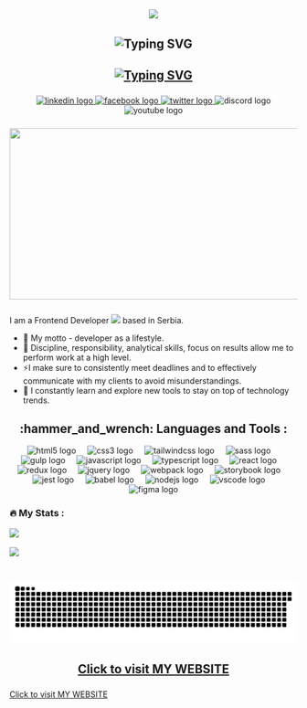 <div align="center">
  <img height="200" src="https://i.giphy.com/media/v1.Y2lkPTc5MGI3NjExdzI5bWprOTk2Nmw2azlmaGh1N3N3cmk5OHVwbGlrbDdyYXJ2cnBibSZlcD12MV9pbnRlcm5hbF9naWZfYnlfaWQmY3Q9Zw/bGgsc5mWoryfgKBx1u/giphy.gif"  />
</div>

###

<h2 align="center"><img src="https://readme-typing-svg.herokuapp.com?font=Fira+Code&pause=1000&center=true&width=418&lines=Hi+%F0%9F%91%8B!+My+name+is+Dmitri" alt="Typing SVG" /></h2>

###

<h2 align="center"><a target="_blank" href="https://www.khudorenko.com/" ><img src="https://readme-typing-svg.herokuapp.com?font=Fira+Code&pause=2000&center=true&width=418&lines=Click+to+visit+MY+WEBSITE" alt="Typing SVG" /></a></h2>
 
###

<div align="center">
  <a href="https://www.linkedin.com/in/dmitri-khudorenko-046a3126b/" target="_blank">
    <img src="https://img.shields.io/static/v1?message=LinkedIn&logo=linkedin&label=&color=0077B5&logoColor=white&labelColor=&style=for-the-badge" height="35" alt="linkedin logo"  />
  </a>
  <a href="https://www.facebook.com/people/Dmitri-Khudorenko/pfbid0n9FiGzwacqcun6KWUu125wXBDsPcRZvoZkXjZJBTBKBZ4odBaYWHsFiDrn7iTPmjl/" target="_blank">
    <img src="https://img.shields.io/static/v1?message=Facebook&logo=facebook&label=&color=1877F2&logoColor=white&labelColor=&style=for-the-badge" height="35" alt="facebook logo"  />
  </a>
  <a href="https://x.com/i/flow/login?redirect_after_login=%2FDKhudorenko" target="_blank">
    <img src="https://img.shields.io/static/v1?message=Twitter&logo=twitter&label=&color=1DA1F2&logoColor=white&labelColor=&style=for-the-badge" height="35" alt="twitter logo"  />
  </a>
  <img src="https://img.shields.io/static/v1?message=Discord&logo=discord&label=&color=7289DA&logoColor=white&labelColor=&style=for-the-badge" height="35" alt="discord logo"  />
  <img src="https://img.shields.io/static/v1?message=Youtube&logo=youtube&label=&color=FF0000&logoColor=white&labelColor=&style=for-the-badge" height="35" alt="youtube logo"  />
</div>

###

<div align="center">
  <img src="https://media.giphy.com/media/dWesBcTLavkZuG35MI/giphy.gif" width="600" height="300"/>
</div>

###

I am a Frontend Developer <img src="https://media.giphy.com/media/WUlplcMpOCEmTGBtBW/giphy.gif" width="30"> based in Serbia.

- :telescope: My motto - developer as a lifestyle.
- :muscle: Discipline, responsibility, analytical skills, focus on results allow me to perform work at a high level.
- :zap:I make sure to consistently meet deadlines and to effectively communicate with my clients to avoid misunderstandings.
- :seedling: I constantly learn and explore new tools to stay on top of technology trends.

###
<h2 align="center">:hammer_and_wrench: Languages and Tools :</h2>

<div align="center">
  <img src="https://cdn.jsdelivr.net/gh/devicons/devicon/icons/html5/html5-original.svg" height="30" alt="html5 logo"  />
  <img width="12" />
  <img src="https://cdn.jsdelivr.net/gh/devicons/devicon/icons/css3/css3-original.svg" height="30" alt="css3 logo"  />
  <img width="12" />
  <img src="https://www.svgrepo.com/show/374118/tailwind.svg" height="30" alt="tailwindcss logo"  />
  <img width="12" />
  <img src="https://cdn.jsdelivr.net/gh/devicons/devicon/icons/sass/sass-original.svg" height="30" alt="sass logo"  />
  <img width="12" />
  <img src="https://cdn.jsdelivr.net/gh/devicons/devicon/icons/gulp/gulp-plain.svg" height="30" alt="gulp logo"  />
  <img width="12" />
  <img src="https://cdn.jsdelivr.net/gh/devicons/devicon/icons/javascript/javascript-original.svg" height="30" alt="javascript logo"  />
  <img width="12" />
  <img src="https://cdn.jsdelivr.net/gh/devicons/devicon/icons/typescript/typescript-original.svg" height="30" alt="typescript logo"  />
  <img width="12" />
  <img src="https://cdn.jsdelivr.net/gh/devicons/devicon/icons/react/react-original.svg" height="30" alt="react logo"  />
  <img width="12" />
  <img src="https://cdn.jsdelivr.net/gh/devicons/devicon/icons/redux/redux-original.svg" height="30" alt="redux logo"  />
  <img width="12" />
  <img src="https://cdn.jsdelivr.net/gh/devicons/devicon/icons/jquery/jquery-original.svg" height="30" alt="jquery logo"  />
  <img width="12" />
  <img src="https://cdn.jsdelivr.net/gh/devicons/devicon/icons/webpack/webpack-original.svg" height="30" alt="webpack logo"  />
  <img width="12" />
  <img src="https://cdn.jsdelivr.net/gh/devicons/devicon/icons/storybook/storybook-original.svg" height="30" alt="storybook logo"  />
  <img width="12" />
  <img src="https://cdn.jsdelivr.net/gh/devicons/devicon/icons/jest/jest-plain.svg" height="30" alt="jest logo"  />
  <img width="12" />
  <img src="https://cdn.jsdelivr.net/gh/devicons/devicon/icons/babel/babel-original.svg" height="30" alt="babel logo"  />
  <img width="12" />
  <img src="https://cdn.jsdelivr.net/gh/devicons/devicon/icons/nodejs/nodejs-original.svg" height="30" alt="nodejs logo"  />
  <img width="12" />
  <img src="https://cdn.jsdelivr.net/gh/devicons/devicon/icons/vscode/vscode-original.svg" height="30" alt="vscode logo"  />
  <img width="12" />
  <img src="https://cdn.jsdelivr.net/gh/devicons/devicon/icons/figma/figma-original.svg" height="30" alt="figma logo"  />
</div>

### :fire: My Stats :

![](https://github-profile-summary-cards.vercel.app/api/cards/profile-details?username=Markezon&theme=solarized_dark)

![](https://github-profile-summary-cards.vercel.app/api/cards/most-commit-language?username=Markezon&theme=solarized_dark)

###

<br clear="both">

<img src="https://raw.githubusercontent.com/Markezon/Markezon/output/snake.svg" alt="Snake animation" />

###

<h2 align="center"><a href="https://www.khudorenko.com/" target="_blank">Click to visit MY WEBSITE</a></h2>

###
<a href="https://www.khudorenko.com/" target="_blank">Click to visit MY WEBSITE</a>
